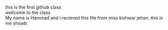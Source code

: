 this is the first github class <br> wellcome to the class <br> My name is Hammad and i recieved this file from miss kishwar jehan.
this is me shoaib
